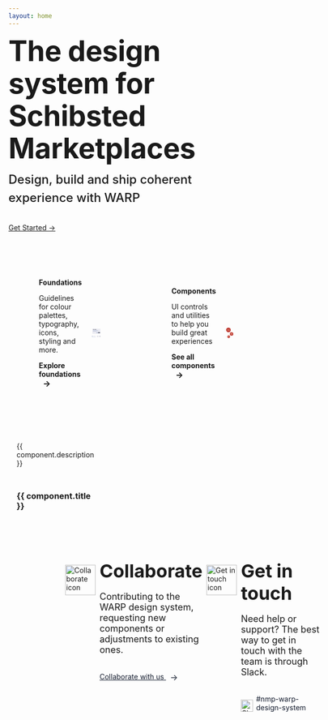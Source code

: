 ```yaml
---
layout: home
---
```


<script setup>
const baseUrl = import.meta.env.BASE_URL
import ClassesCard from './src/css-classes-card.svg';
import IconsCard from './src/icons-card.svg';
import ColorsCard from './src/colors-card.svg';
import TokensCard from './src/tokens-card.svg';
import heroSVG from './src/warp-hero.svg';
const componentData = [
  {
    title: 'CSS classes',
    href: 'foundations/styling/web/unocss',
    image: { component: ClassesCard, alt: 'A paper with two curly braces.' },
    description: 'Explore how to use pre-defined utility-first CSS classes'
  },
  {
    title: 'Icons',
    href: 'components/icons',
    image: { component: IconsCard, alt: 'Three talk bubbles that are smiling and have closed eyes' },
    description: 'Browse our library of UI icons'
  },
  {
    title: 'Colors',
    href: 'foundations/styling/web/background-color#quick-reference',
    image: { component: ColorsCard, alt: 'Two abstract shapes in grey and black colors, one bigger than the other' },
    description: 'Get quick access to predefined color palettes for backgrounds, text, and border'
  },
  {
    title: 'Tokens',
    href: 'foundations/tokens',
    image: { component: TokensCard, alt: 'Two abstract shapes in grey and black colors, one bigger than the other' },
    description: 'Discover design tokens for managing color, typography, and spacing'
  }
];
</script>

<div class="VPHero has-image VPHomeHero">
  <div class="container">
    <div class="main">
      <h1 class="name"><span class="clip">The design system for Schibsted Marketplaces</span></h1>
      <p class="tagline">Design, build and ship coherent experience with WARP</p>
      <div class="actions">
        <div class="action">
          <a class="vp-font-size-4 brand" href="/warp-portal-poc/get-started">Get Started →</a>
        </div>
      </div>
    </div>
    <div class="image">
      <div class="image-container">
        <heroSVG class="VPImage image-src" />
      </div>
    </div>
  </div>
</div>

<cards class="cards cols2to1">
  <card class="card type2">
    <div>
      <h2 class="card-title vp-font-size-2">Foundations</h2>
      <p class="card-description">Guidelines for colour palettes, typography, icons, styling and more.</p>
      <a class="card-link" href="foundations">Explore foundations <span class="vpi-arrow-right link-text-icon"></span></a>
    </div>
    <div>
      <svg role="img" aria-labeledby="componentSvg" width="158" height="163" viewBox="0 0 158 163" fill="none" xmlns="http://www.w3.org/2000/svg">
        <title id="componentSvg">UI mockup with multiple horizontal bars representing text, buttons and icons, alongside small colored squares and circular icons at the bottom with one indicating a checkmark and another showing a double-arrow icon.</title>
        <rect x="6" width="148" height="91.3438" rx="4.625" fill="var(--vp-c-svg4, #EBEBF2)"/>
        <rect x="15.25" y="13.875" width="24.2812" height="4.625" rx="2.3125" fill="var(--vp-c-svg2, #131B2D )"/>
        <rect x="43" y="13.875" width="35.8438" height="4.625" rx="2.3125" fill="var(--vp-c-svg2, #131B2D )"/>
        <rect x="15.25" y="27.75" width="92.5" height="3.46875" rx="1.73438" fill="var(--vp-c-svg3,#9EACC9)"/>
        <rect x="15.25" y="35.8438" width="115.625" height="3.46875" rx="1.73438" fill="var(--vp-c-svg3, #9EACC9 )"/>
        <rect x="15.25" y="43.9375" width="69.375" height="3.46875" rx="1.73438" fill="var(--vp-c-svg3, #9EACC9 )"/>
        <rect x="110.062" y="65.9062" width="34.6875" height="11.5625" rx="2.3125" fill="var(--vp-c-svg2, #131B2D )"/>
        <rect x="82.3125" y="65.9062" width="23.125" height="11.5625" rx="2.3125" fill="var(--vp-c-svg3, #9EACC9 )"/>
        <rect y="117.172" width="11" height="11" rx="2" fill="var(--vp-c-svg4, #EBEBF2)"/>
        <rect x="17" y="120.672" width="51" height="4" rx="2" fill="var(--vp-c-svg4, #EBEBF2)"/>
        <rect y="134.172" width="11" height="11" rx="2" fill="var(--vp-c-svg3, #9EACC9 )"/>
        <rect x="17" y="137.672" width="51" height="4" rx="2" fill="var(--vp-c-svg3, #9EACC9 )"/>
        <rect y="151.172" width="11" height="11" rx="2" fill="var(--vp-c-svg3, #9EACC9 )"/>
        <rect x="17" y="154.672" width="51" height="4" rx="2" fill="var(--vp-c-svg3, #9EACC9 )"/>
        <rect x="88" y="124.172" width="31.3471" height="31.3469" rx="15.6735" fill="var(--vp-c-svg4, #EBEBF2)"/>
        <path d="M97.3469 138.961L101.701 143.315L108.667 135.478" stroke="var(--vp-c-svg2, #131B2D )" stroke-width="1.30613" stroke-linecap="round" stroke-linejoin="round"/>
        <rect x="126.653" y="124.172" width="31.3471" height="31.3469" rx="15.6735" fill="var(--vp-c-svg4, #EBEBF2)"/>
        <path d="M148.204 133.968L136.449 145.723" stroke="var(--vp-c-svg2, #131B2D )" stroke-width="1.30613" stroke-linecap="round" stroke-linejoin="round"/>
        <path d="M136.449 133.968L148.204 145.723" stroke="var(--vp-c-svg2, #131B2D )" stroke-width="1.30613" stroke-linecap="round" stroke-linejoin="round"/>
      </svg>
    </div>
  </card>
  <card class="card type2">
    <div>
      <h2 class="card-title vp-font-size-2">Components</h2>
      <p class="card-description">UI controls and utilities to help you build great experiences</p>
      <a class="card-link" href="components">See all components <span class="vpi-arrow-right link-text-icon"></span></a>
    </div>
    <div>
      <svg role="img" aria-labeledby="foundationSvg" width="126" height="181" viewBox="0 0 126 181" fill="none" xmlns="http://www.w3.org/2000/svg">
        <title id="foundationSvg">Abstract illustration with red circles, geometric shapes, and stylized figures.</title>
        <rect width="80" height="80" rx="40" fill="#BE3830"/>
        <path d="M34.7321 46.0099H24.9621L23.1623 50.9913H20.077L28.1759 28.7195H31.5504L39.6171 50.9913H36.5319L34.7321 46.0099ZM33.8965 43.6317L29.8471 32.319L25.7976 43.6317H33.8965Z" fill="#FFFBD5"/>
        <path d="M42.0541 42.1212C42.0541 40.3214 42.4184 38.7466 43.1468 37.3968C43.8753 36.0256 44.8716 34.965 46.1357 34.2151C47.4212 33.4652 48.846 33.0903 50.4101 33.0903C51.9527 33.0903 53.2918 33.4224 54.4274 34.0866C55.5629 34.7508 56.4092 35.5864 56.9663 36.5934V33.3795H59.923V50.9913H56.9663V47.7132C56.3878 48.7417 55.5201 49.5987 54.3631 50.2843C53.2275 50.9485 51.8992 51.2806 50.3779 51.2806C48.8139 51.2806 47.3998 50.8949 46.1357 50.1236C44.8716 49.3523 43.8753 48.2703 43.1468 46.8776C42.4184 45.485 42.0541 43.8995 42.0541 42.1212ZM56.9663 42.1533C56.9663 40.8249 56.6985 39.6679 56.1628 38.6824C55.6272 37.6968 54.8987 36.9469 53.9774 36.4327C53.0776 35.897 52.0813 35.6292 50.9886 35.6292C49.8959 35.6292 48.8996 35.8863 47.9997 36.4005C47.0998 36.9148 46.3821 37.6646 45.8464 38.6502C45.3108 39.6358 45.043 40.7928 45.043 42.1212C45.043 43.471 45.3108 44.6494 45.8464 45.6564C46.3821 46.642 47.0998 47.4026 47.9997 47.9382C48.8996 48.4524 49.8959 48.7095 50.9886 48.7095C52.0813 48.7095 53.0776 48.4524 53.9774 47.9382C54.8987 47.4026 55.6272 46.642 56.1628 45.6564C56.6985 44.6494 56.9663 43.4817 56.9663 42.1533Z" fill="#FFFBD5"/>
        <rect x="21" y="135" width="46" height="46" rx="23" fill="#BE3830"/>
        <path d="M40.025 148.062H36.05C35.3182 148.062 34.725 148.656 34.725 149.388V166.613C34.725 167.344 35.3182 167.938 36.05 167.938H40.025C40.7568 167.938 41.35 167.344 41.35 166.613V149.388C41.35 148.656 40.7568 148.062 40.025 148.062Z" stroke="#FFFBD5" stroke-width="1.325" stroke-linecap="round" stroke-linejoin="round"/>
        <path d="M43.7924 148.163L47.4662 149.68C47.627 149.746 47.7732 149.844 47.8964 149.967C48.0196 150.09 48.1173 150.236 48.1841 150.396C48.2509 150.557 48.2853 150.729 48.2855 150.903C48.2857 151.077 48.2516 151.25 48.1852 151.41L41.35 166.613" stroke="#FFFBD5" stroke-width="1.325" stroke-linecap="round" stroke-linejoin="round"/>
        <path d="M50.2547 152.515L52.9303 155.454C53.0474 155.583 53.138 155.733 53.197 155.897C53.2559 156.061 53.282 156.235 53.2738 156.408C53.2656 156.582 53.2232 156.753 53.1492 156.91C53.0751 157.068 52.9707 157.209 52.842 157.326L41.1943 167.235" stroke="#FFFBD5" stroke-width="1.325" stroke-linecap="round" stroke-linejoin="round"/>
        <path d="M34.725 152.037H41.35" stroke="#FFFBD5" stroke-width="1.325" stroke-linecap="round" stroke-linejoin="round"/>
        <path d="M34.725 156.013H41.35" stroke="#FFFBD5" stroke-width="1.325" stroke-linecap="round" stroke-linejoin="round"/>
        <path d="M34.725 159.988H41.35" stroke="#FFFBD5" stroke-width="1.325" stroke-linecap="round" stroke-linejoin="round"/>
        <rect x="66" y="80" width="60" height="60" rx="30" fill="#BE3830"/>
        <path d="M96.0006 102.125C96.6063 102.125 97.1984 101.945 97.702 101.609C98.2057 101.272 98.5982 100.794 98.83 100.234C99.0618 99.6749 99.1224 99.0591 99.0043 98.465C98.8861 97.871 98.5944 97.3253 98.1661 96.897C97.7378 96.4687 97.1921 96.177 96.5981 96.0588C96.004 95.9407 95.3882 96.0013 94.8286 96.2331C94.269 96.4649 93.7907 96.8574 93.4542 97.3611C93.1177 97.8647 92.9381 98.4568 92.9381 99.0625C92.939 99.8745 93.2619 100.653 93.8361 101.227C94.4102 101.801 95.1887 102.124 96.0006 102.125Z" fill="#FFFBD5"/>
        <path d="M86.3751 102.169L86.3997 102.175L86.4226 102.182C86.4773 102.198 86.532 102.214 86.5867 102.231C87.6044 102.53 92.5438 103.922 96.0236 103.922C99.2572 103.922 103.75 102.719 105.187 102.31C105.33 102.255 105.476 102.208 105.625 102.169C106.664 101.896 107.375 102.951 107.375 103.916C107.375 104.871 106.516 105.326 105.649 105.653V105.668L100.442 107.295C99.9097 107.499 99.7675 107.707 99.698 107.887C99.4722 108.467 99.6526 109.613 99.7166 110.014L100.034 112.475L101.794 122.11C101.8 122.136 101.805 122.163 101.809 122.19L101.822 122.26C101.948 123.143 101.3 124 100.072 124C98.9997 124 98.5266 123.26 98.3215 122.253C98.3215 122.253 96.7903 113.636 96.0247 113.636C95.259 113.636 93.6819 122.253 93.6819 122.253C93.4768 123.26 93.0037 124 91.9319 124C90.7003 124 90.0517 123.139 90.1819 122.253C90.1933 122.178 90.207 122.103 90.2234 122.031L92.0079 112.476L92.3245 110.015C92.5537 108.581 92.3694 108.108 92.307 107.997C92.3053 107.994 92.3039 107.991 92.3026 107.989C92.2436 107.879 91.9745 107.634 91.3467 107.399L86.4642 105.692C86.4342 105.684 86.4046 105.674 86.3756 105.663C85.5006 105.335 84.6256 104.881 84.6256 103.917C84.6256 102.953 85.336 101.896 86.3751 102.169Z" fill="#FFFBD5"/>
        <line x1="61.1099" y1="68.991" x2="81.1099" y2="90.991" stroke="#BE3830" stroke-width="3"/>
        <line x1="57.0196" y1="145.865" x2="79.0196" y2="126.865" stroke="#BE3830" stroke-width="3"/>
      </svg>
    </div>
  </card>
</cards>

<cards class="cards cols4to1">
  <card v-for="component in componentData" :key="component.title" class="card type1">
    <h3 class="card-title custom-heading">
      <a :href="component.href" class="card-link">{{ component.title }}</a>
    </h3>
    <component :is="component.image.component" :aria-label="component.image.alt" class="card-image" />
    <p class="card-description">{{ component.description }}</p>
  </card>
</cards>

<div class="banner-container">
  <div class="banner-content-wrapper">
    <div class="banner-icon-column">
      <img src="/collaborate-icon.svg" alt="Collaborate icon" class="banner-icon"/>
    </div>

  <div class="banner-column">
    <h2 class="banner-title">Collaborate</h2>
    <p class="banner-content">Contributing to the WARP design system, requesting new components or adjustments to existing ones.</p>
    <a :href="`${baseUrl}collaborate/request-new-component`" class="banner-link collaborate">
      Collaborate with us
      <span class="vpi-arrow-right link-text-icon"></span>
    </a>
  </div>


  <div class="banner-icon-column">
      <img src="/get-in-touch-icon.svg" alt="Get in touch icon" class="banner-icon"/>
   </div>

   <div class="banner-column">
      <h2 class="banner-title">Get in touch</h2>
      <p class="banner-content">Need help or support? The best way to get in touch with the team is through Slack.</p>
      <div class="slack-section">
        <img src="/slack-icon.svg" alt="Slack icon" width="24px" class="slack-icon"/>
        <a href="https://sch-chat.slack.com/archives/C04P0GYTHPV" target="_blank" class="banner-link">#nmp-warp-design-system</a>
      </div>
    </div>
  </div>
</div>

<style scoped>

/* Cards styling */
.cards {
  margin-top: 40px;
  display: grid;
  grid-template-columns: 1fr;
  gap: 20px;
}

@media (min-width: 640px) {
  .cards.cols4to1{
    grid-template-columns: repeat(4, 1fr);
  }
  .cards.cols2to1{
    grid-template-columns: repeat(2, 1fr);
  }
}
/* Title setups, these should probably live in custom.css if we wanna reuse these */
 .vp-font-size-1 {
  font-size: var(--vp-font-size-1);
  line-height: var(--vp-line-height-1);
}

 .vp-font-size-2 {
  font-size: var(--vp-font-size-2);
  line-height: var(--vp-line-height-2);
}
.vp-font-size-3 {
  font-size: var(--vp-font-size-3);
  line-height: var(--vp-line-height-3);
}
.vp-font-size-4 {
  font-size: var(--vp-font-size-4);
  line-height: var(--vp-line-height-4);
}
.card{
  display: flex;
  position: relative;
}
.card.type1 {
  flex-direction: column;
}
.card.type2{
  flex-direction: row;
  background-color: var(--vp-c-bg-soft);
  justify-content: space-between;
  align-items: center;
  min-height: 280px;
  gap: 20px;
  padding: 20px 60px;
}

.card-title {
  position: static;
  border-top: 0;
  margin-top: 0;
  padding-top: 0;
}
.card.type1 .card-title{
  padding: 16px 16px 0 16px;
}
.card.type1 .card-description{
  padding: 0px 16px 16px 16px;
}

/* need to override the h2 coming from md styling */
h2.card-title {
  border-top: 0;
}
.card-link {
  color: var(--vp-c-brand);
  text-decoration: none;
  font-weight: bold;
  display: block;
}

.card-link::before {
  content: "";
  position: absolute;
  top: 0;
  right: 0;
  bottom: 0;
  left: 0;
}

.card-image {
  order: -1;
  background-color: var(--vp-c-bg-soft);
}

.card-description {

}

/* Banner styling */
.vp-doc.container .banner-container {
  width: 100vw;
  margin-left: calc(50% - 50vw);
  margin-right: calc(50% - 50vw);
  padding: 0 23px;
}


.banner-container {
  background-color: var(--vp-c-bg-soft);
}

.banner-content-wrapper {
  display: grid;
  grid-template-columns: 1fr;
  margin-top: 40px;
  padding-bottom: 40px;
  width: 100%;
  gap: 8px;
  align-items: start;
}

@media (min-width: 640px) {
  .banner-content-wrapper {
    padding: 40px 20px;
    grid-template-columns: .25fr 1.75fr .25fr 1.75fr;
  }
}

@media (min-width: 960px) {
  .banner-content-wrapper {
    padding: 40px 112px;
  }
}

@media (min-width: 1600px) {
  .banner-content-wrapper {
    padding: 40px 213px;
  }
}

@media (min-width: 1800px) {
  .banner-content-wrapper {
    padding: 40px 335px;
  }
}

.banner-column {
  display: flex;
  flex-direction: column;
  justify-content: center;
}

.banner-icon-column {
  margin-top: 40px;
  display: flex;
  justify-content: center;
  align-items: center;
}

@media (min-width: 640px) {
  .banner-icon-column {
    margin-top: 10px;
  }
}

.banner-icon {
  width: 60px;
  height: 60px;
}

.banner-title {
  margin: 0;
  border-top: none;
  font-size: 36px;
  font-weight: 700;
}

.banner-content {
  font-size: 18px;
}

@media (min-width: 960px) {
  .banner-content {
    max-width: 40ch;
  }
}

.vp-doc p {
  margin-top: 6px;
}


.vpi-arrow-right::after {
  content: '→';
  font-size: 16px;
  margin-left: 8px;
  vertical-align: middle;
  display: inline-block;
}

.banner-link {
  margin-top: 16px;
  text-decoration: none;
  color: #131B2D;
}

.banner-link.collaborate {
  text-decoration: underline;
}

.banner-link:hover {
  text-decoration: underline;
}

.slack-section {
  display: flex;
  align-items: center;
}

.slack-icon {
  margin-right: 6px;
  align-self: flex-end;
}

.VPHero {
  margin-top: calc((var(--vp-nav-height) + var(--vp-layout-top-height, 0px)) * -1);
  padding: calc(var(--vp-nav-height) + var(--vp-layout-top-height, 0px) + 48px) 0px 24px;
  position: relative; /* Ensure the pseudo-element is positioned relative to this */
}

.VPHero::before {
  content: '';
  position: absolute;
  top: 0;
  left: -100px;
  right: -100px;
  bottom: 0;
  background-image: url('./stars-background.svg');
  background-repeat: repeat-x;
  background-position: bottom;
  z-index: -1;
}

.VPHero.has-image .container {
  text-align: center;
}

.VPHero .container {
  display: flex;
  flex-direction: column;
  margin: 0 auto;
  max-width: 1152px;
}

.VPHero .main {
  position: relative;
  z-index: 10;
  order: 2;
  flex-grow: 1;
  flex-shrink: 0;
}

.VPHero.has-image .name,
.VPHero.has-image .text {
  margin: 0 auto;
}

.VPHero .name {
  color: var(--vp-home-hero-name-color);
}

.VPHero .name,
.VPHero .text {
  max-width: 392px;
  letter-spacing: -0.4px;
  line-height: 40px;
  font-size: 32px;
  font-weight: 700;
  white-space: pre-wrap;
}

.VPHero .clip {
  background: var(--vp-home-hero-name-background);
  -webkit-background-clip: text;
  background-clip: text;
  -webkit-text-fill-color: var(--vp-home-hero-name-color);
}

.VPHero.has-image .tagline {
  margin: 0 auto;
}

.VPHero .tagline {
  padding-top: 8px;
  max-width: 392px;
  line-height: 28px;
  font-size: 18px;
  font-weight: 500;
  white-space: pre-wrap;
  color: var(--vp-c-text-2);
}

.VPHero.has-image .actions {
  justify-content: center;
}

.VPHero .actions {
  display: flex;
  flex-wrap: wrap;
  margin: -6px;
  padding-top: 24px;
}

.VPHero .action {
  flex-shrink: 0;
  padding: 6px;
}

.VPHero .image {
  order: 1;
  margin: -76px -24px -48px;
}

.VPHero .image-container {
  position: relative;
  margin: 0 auto;
  width: 320px;
  height: 320px;
}

.VPHero .image-src {
  position: absolute;
  overflow: hidden;
  top: 50%;
  left: 50%;
  max-width: 100%;
  width: 100%;
  transform: translate(-50%, -50%);
}

@media (min-width: 640px) {
  .VPHero {
    padding: calc(var(--vp-nav-height) + var(--vp-layout-top-height, 0px) + 80px) 0px 24px;
  }

  .VPHero .name,
  .VPHero .text {
    max-width: 576px;
    line-height: 56px;
    font-size: 48px;
  }

  .VPHero .tagline {
    padding-top: 12px;
    max-width: 576px;
    line-height: 32px;
    font-size: 20px;
  }

  .VPHero .actions {
    padding-top: 32px;
  }

  .VPHero .image {
    margin: -108px -24px -48px;
  }

  .VPHero .image-container {
    width: 392px;
    height: 392px;
  }

}

@media (min-width: 960px) {
  .VPHero {
    padding: calc(var(--vp-nav-height) + var(--vp-layout-top-height, 0px) + 80px) 0;
  }

  .VPHero.has-image .container {
    text-align: left;
  }

  .VPHero .container {
    flex-direction: row;
  }

  .VPHero.has-image .main {
    max-width: 592px;
  }

  .VPHero .main {
    order: 1;
    width: calc((100% / 3) * 2);
  }

  .VPHero.has-image .name,
  .VPHero.has-image .text {
    margin: 0;
  }

  .VPHero .name,
  .VPHero .text {
    line-height: 64px;
    font-size: 56px;
  }

  .VPHero.has-image .tagline {
    margin: 0;
  }

  .VPHero .tagline {
    line-height: 36px;
    font-size: 24px;
  }

  .VPHero.has-image .actions {
    justify-content: flex-start;
  }

  .VPHero .image {
    flex-grow: 1;
    order: 2;
    margin: 0;
    min-height: 100%;
  }

  .VPHero .image-container {
    display: flex;
    justify-content: center;
    align-items: center;
    width: 100%;
    height: 100%;
    transform: translate(-32px, -32px);
  }

  .VPHero .image-bg {
    max-width: 495px;
    width: 100%;
  }


}

.dark .VPHero .image-bg {
  --vp-home-hero-image-background-image: linear-gradient(135deg, rgba(4, 121, 144, 0.25) 0%, rgba(138, 105, 156, 0.25) 100%);
  --vp-home-hero-image-filter: blur(32px);
}

</style>
